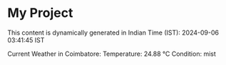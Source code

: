 # My Project

This content is dynamically generated in Indian Time (IST): 2024-09-06 03:41:45 IST


Current Weather in Coimbatore:
Temperature: 24.88 °C
Condition: mist
